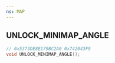 ```yaml
---
ns: MAP
---
```

## UNLOCK_MINIMAP_ANGLE

```c
// 0x5373DE8E179BC2A0 0x742043F9
void UNLOCK_MINIMAP_ANGLE();
```

